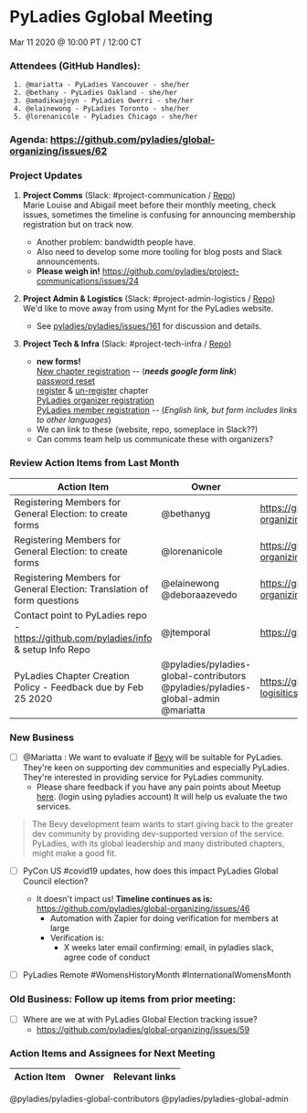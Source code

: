 # PyLadies Gglobal Meeting
Mar 11 2020 @ 10:00 PT / 12:00 CT


### Attendees (GitHub Handles):

     1. @mariatta - PyLadies Vancouver - she/her
     2. @bethany - PyLadies Oakland - she/her
     3. @amadikwajoyn - PyLadies Owerri - she/her
     4. @elainewong - PyLadies Toronto - she/her
     5. @lorenanicole - PyLadies Chicago - she/her

### Agenda:  https://github.com/pyladies/global-organizing/issues/62

### Project Updates
1. **Project Comms** (Slack: #project-communication / [Repo](https://github.com/pyladies/project-communications))  
Marie Louise and Abigail meet before their monthly meeting, check issues, sometimes the timeline is confusing for announcing membership registration but on track now.
    -  Another problem: bandwidth people have.
    -  Also need to develop some more tooling for blog posts and Slack announcements.  
    - **Please weigh in!** https://github.com/pyladies/project-communications/issues/24
  


2. **Project Admin & Logistics** (Slack: #project-admin-logistics / [Repo](https://github.com/pyladies/project-admin-logisitics ))  
We'd like to move away from using Mynt for the PyLadies website.  
   - See [pyladies/pyladies/issues/161](https://github.com/pyladies/pyladies/issues/161) for discussion and details.


3. **Project Tech & Infra** (Slack: #project-tech-infra / [Repo](https://github.com/pyladies/pyladies))  
   - **new forms!**  
[New chapter registration](https://github.com/pyladies/project-admin-logisitics/blob/master/forms/new-chapter.md) -- (_**needs google form link**_)  
[password reset](https://docs.google.com/forms/d/e/1FAIpQLSdxDyQKWazc8Fjj0yc8B-ZJDuHTp-SByBauxycCPTxoQa9x-Q/viewform)  
[register](https://docs.google.com/forms/d/e/1FAIpQLSf43R4FbiIE4z76k5z42UU4HKMKJnTr2ldh4KecE4WRTJZLUw/viewform?usp=sf_link) & [un-register](https://docs.google.com/forms/d/e/1FAIpQLSf-elSOpZg5BD9AntB7g9nYIofz3JtyY1jj7CWV52TtpHo7dQ/viewform) chapter  
[PyLadies organizer registration](https://docs.google.com/forms/d/e/1FAIpQLSf-elSOpZg5BD9AntB7g9nYIofz3JtyY1jj7CWV52TtpHo7dQ/viewform)  
[PyLadies member registration](https://docs.google.com/forms/d/e/1FAIpQLSfknZgGu8HRA9UXiKoD0MWZ-vxOMHKRK5kJ_iK67tZq2pV6Qg/viewform?usp=sf_link) -- (_English link, but form includes links to other languages_)  
   - We can link to these (website, repo, someplace in Slack??)
   - Can comms team help us communicate these with organizers?

### Review Action Items from Last Month
Action Item| Owner | Relevant links | Completed
| --| --| --| --|
| Registering Members for General Election:  to create forms |  @bethanyg  | https://github.com/pyladies/global-organizing/issues/54  |  --|
| Registering Members for General Election:  to create forms |  @lorenanicole  | https://github.com/pyladies/global-organizing/issues/54 | --|
| Registering Members for General Election: Translation of form questions | @elainewong @deboraazevedo | https://github.com/pyladies/global-organizing/issues/54 | --|
| Contact point to PyLadies repo - https://github.com/pyladies/info & setup Info Repo | @jtemporal | https://github.com/pyladies/pyladies/issues/428 | --|
| PyLadies Chapter Creation Policy - Feedback due by Feb 25 2020 | @pyladies/pyladies-global-contributors @pyladies/pyladies-global-admin  @mariatta | https://github.com/pyladies/project-admin-logisitics/pull/13  | --|

### New Business
-  [ ] @Mariatta : We want to evaluate if [Bevy](https://www.bevyhq.com/) will be suitable for PyLadies. They're keen on supporting dev communities and especially PyLadies. They're interested in providing service for PyLadies community.
    - Please share feedback if you have any pain points about Meetup [here](https://docs.google.com/document/d/1bTjhHL2wMTVjicmA14FbxUeRaU-TfG7I4Nkbkn88-pE/edit?usp=sharing). (login using pyladies account) It will help us evaluate the two services.
> The Bevy development team wants to start giving back to the greater dev community by providing dev-supported version of the service.  PyLadies, with its global leadership and many distributed chapters, might make a good fit.


 
- [ ] PyCon US #covid19 updates, how does this impact PyLadies Global Council election?
  - It doesn't impact us! **Timeline continues as is:**  https://github.com/pyladies/global-organizing/issues/46
    - Automation with Zapier for doing verification for members at large
    - Verification is:
         - X weeks later email confirming: email, in pyladies slack, agree code of conduct  

- [ ] PyLadies Remote #WomensHistoryMonth #InternationalWomensMonth

### Old Business: Follow up items from prior meeting:
  - [ ] Where are we at with PyLadies Global Election tracking issue?
     - https://github.com/pyladies/global-organizing/issues/59 


### Action Items and Assignees for Next Meeting

Action Item| Owner | Relevant links | 
| --| --| --|

@pyladies/pyladies-global-contributors 
@pyladies/pyladies-global-admin 
